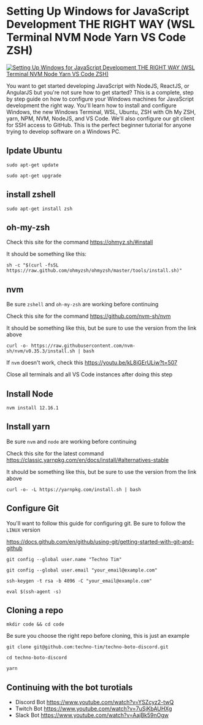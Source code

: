 # Setting Up Windows for JavaScript Development THE RIGHT WAY (WSL Terminal NVM Node Yarn VS Code ZSH)

[![Setting Up Windows for JavaScript Development THE RIGHT WAY (WSL Terminal NVM Node Yarn VS Code ZSH)](http://img.youtube.com/vi/kL8iGErULiw/0.jpg)](https://www.youtube.com/watch?v=kL8iGErULiw "Setting Up Windows for JavaScript Development THE RIGHT WAY (WSL Terminal NVM Node Yarn VS Code ZSH)")


You want to get started developing JavaScript with NodeJS, ReactJS, or AngularJS but you're not sure how to get started?  This is a complete, step by step guide on how to configure your Windows machines for JavaScript development the right way.  You'll learn how to install and configure Windows, the new Windows Terminal, WSL, Ubuntu, ZSH with Oh My ZSH, yarn, NPM,  NVM, NodeJS, and VS Code.  We'll also configure our git client for SSH access to GitHub.  This is the perfect beginner tutorial for anyone trying to develop software on a Windows PC.


## Ipdate Ubuntu
`sudo apt-get update`

`sudo apt-get upgrade`


## install zshell

`sudo apt-get install zsh`

## oh-my-zsh

Check this site for the command https://ohmyz.sh/#install


It should be something like this:

`sh -c "$(curl -fsSL https://raw.github.com/ohmyzsh/ohmyzsh/master/tools/install.sh)"`


## nvm

Be sure `zshell` and `oh-my-zsh` are working before continuing

Check this site for the command https://github.com/nvm-sh/nvm

It should be something like this, but be sure to use the version from the link above

`curl -o- https://raw.githubusercontent.com/nvm-sh/nvm/v0.35.3/install.sh | bash`

If `nvm` doesn't work, check this https://youtu.be/kL8iGErULiw?t=507

Close all terminals and all VS Code instances after doing this step

## Install Node

`nvm install 12.16.1`

## Install yarn

Be sure `nvm` and `node` are working before continuing

Check this site for the latest command https://classic.yarnpkg.com/en/docs/install/#alternatives-stable

It should be something like this, but be sure to use the version from the link above

`curl -o- -L https://yarnpkg.com/install.sh | bash`

## Configure Git

You'll want to follow this guide for configuring git.  Be sure to follow the `LINUX` version

https://docs.github.com/en/github/using-git/getting-started-with-git-and-github


`git config --global user.name "Techno Tim"`

`git config --global user.email "your_email@example.com"`

`ssh-keygen -t rsa -b 4096 -C "your_email@example.com"`

`eval $(ssh-agent -s)`


## Cloning a repo

`mkdir code && cd code`

Be sure you choose the right repo before cloning, this is just an example

`git clone git@github.com:techno-tim/techno-boto-discord.git`

`cd techno-boto-discord`

`yarn`

## Continuing with the bot turotials

* Discord Bot https://www.youtube.com/watch?v=YSZcyz2-twQ
* Twitch Bot https://www.youtube.com/watch?v=7uSjKbAUHXg
* Slack Bot https://www.youtube.com/watch?v=AajBk59nOgw
